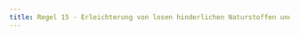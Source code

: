 ```yaml
---
title: Regel 15 - Erleichterung von losen hinderlichen Naturstoffen und beweglichen Hemmnissen (einschließlich Ball oder Ballmarker, die das Spiel unterstützen oder beeinträchtigen)
---
```

